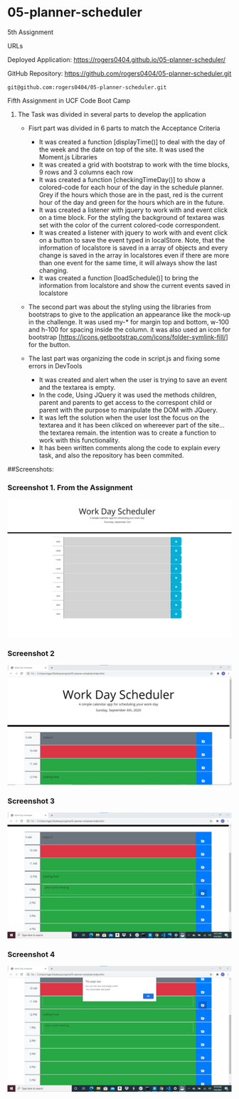 # 05-planner-scheduler
5th Assignment


URLs

Deployed Application: 
    https://rogers0404.github.io/05-planner-scheduler/

GitHub Repository:
    https://github.com/rogers0404/05-planner-scheduler.git 
    
    git@github.com:rogers0404/05-planner-scheduler.git 


Fifth Assignment in UCF Code Boot Camp

1. The Task was divided in several parts to develop the application
    - Fisrt part was divided in 6 parts to match the Acceptance Criteria
        * It was created a function [displayTime()] to deal with the day of the week and the date on top of the site. It was used the Moment.js Libraries
        * It was created a grid with bootstrap to work with the time blocks, 9 rows and 3 columns each row
        * It was created a function [checkingTimeDay()] to show a colored-code for each hour of the day in the schedule planner. Grey if the hours which those are in the past, red is the current hour of the day and green for the hours which are in the future. 
        * It was created a listener with jquery to work with and event click on a time block. For the styling the background of textarea was set with the color of the current colored-code correspondent. 
        * It was created a listener with jquery to work with and event click on a button to save the event typed in localStore. Note, that the information of localstore is saved in a array of objects and every change is saved in the array in localstores even if there are  more than one event for the same time, it will always show the last changing.
        *  It was created a function [loadSchedule()] to bring the information from localstore and show the current events saved in localstore

    - The second part was about the styling using the libraries from bootstraps to give to the application an appearance like the mock-up in the challenge. It was used my-* for margin top and bottom, w-100 and h-100 for spacing inside the column. it was also used an icon for bootstrap [https://icons.getbootstrap.com/icons/folder-symlink-fill/] for the button.

    - The last part was organizing the code in script.js and fixing some errors in DevTools
        * It was created and alert when the user is trying to save an event and the textarea is empty.
        * In the code, Using JQuery it was used the methods children, parent and parents to get access to the correspont child or parent with the purpose to manipulate the DOM with JQuery.
        * It was left the solution when the user lost the focus on the textarea and it has been clikced on whereever part of the site... the textarea remain. the intention was to create a function to work with this functionality.
        * It has been written comments along the code to explain every task, and also the repository has been commited.

##Screenshots:

### Screenshot 1. From the Assignment
![](./assets/images/image.png)

### Screenshot 2
![](./assets/images/image1.png)

### Screenshot 3
![](./assets/images/image2.png)

### Screenshot 4
![](./assets/images/image3.png)
